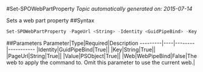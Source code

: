 #Set-SPOWebPartProperty
*Topic automatically generated on: 2015-07-14*

Sets a web part property
##Syntax
```powershell
Set-SPOWebPartProperty -PageUrl <String> -Identity <GuidPipeBind> -Key <String> -Value <PSObject> [-Web <WebPipeBind>]
```


##Parameters
Parameter|Type|Required|Description
---------|----|--------|-----------
|Identity|GuidPipeBind|True||
|Key|String|True||
|PageUrl|String|True||
|Value|PSObject|True||
|Web|WebPipeBind|False|The web to apply the command to. Omit this parameter to use the current web.|
<!-- Ref: 50472E8F973C8AB9327FE7F2D00DBF08 -->